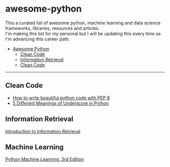 # awesome-python

This a curated list of awesome python, machine learning and data science frameworks, libraries, resources and articles.  
I'm making this list for my personal but I will be updating this every time as I'm advancing this career path. 
- [Awesome Python](#awesome-python)  
  - [Clean Code](#clean-Code)
  - [Information Retrieval](#Information-Retrieval)
  - [Clean Code](#Machine-Learning)
---
## Clean Code
- [How to write beautiful python code with PEP 8](https://realpython.com/python-pep8/)  
- [5 Different Meanings of Underscore in Python](https://towardsdatascience.com/5-different-meanings-of-underscore-in-python-3fafa6cd0379)
## Information Retrieval
[Introduction to Information Retrieval](https://nlp.stanford.edu/IR-book/information-retrieval-book.html)
## Machine Learning
[Python Machine Learning, 3rd Edition](https://sebastianraschka.com/books/#python-machine-learning-3rd-edition)

